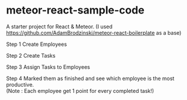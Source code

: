 # meteor-react-sample-code
A starter project for React &amp; Meteor. (I used https://github.com/AdamBrodzinski/meteor-react-boilerplate as a base)


Step 1  Create Employees <br/>

Step 2 Create Tasks <br/>

Step 3 Assign Tasks to Employees <br/>

Step 4 Marked them as finished and see which employee is the most productive.<br/>
(Note : Each employee get 1 point for every completed task!) <br/>
